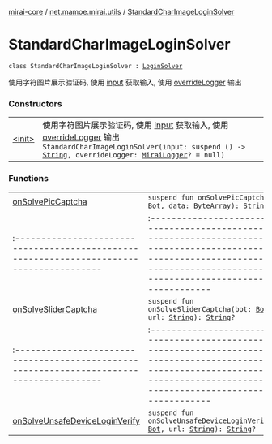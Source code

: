 [mirai-core](../../index.md) / [net.mamoe.mirai.utils](../index.md) / [StandardCharImageLoginSolver](./index.md)

# StandardCharImageLoginSolver

`class StandardCharImageLoginSolver : `[`LoginSolver`](../-login-solver/index.md)

使用字符图片展示验证码, 使用 [input](#) 获取输入, 使用 [overrideLogger](#) 输出

### Constructors
|||
|:----------------------------------------------------------------------------------------|:---------------------------------------------------------------------------------------------------------------------------------------------------------------------------------------------------------|
| [&lt;init&gt;](-init-.md) | 使用字符图片展示验证码, 使用 [input](#) 获取输入, 使用 [overrideLogger](#) 输出`StandardCharImageLoginSolver(input: suspend () -> `[`String`](https://kotlinlang.org/api/latest/jvm/stdlib/kotlin/-string/index.html)`, overrideLogger: `[`MiraiLogger`](../-mirai-logger/index.md)`? = null)` |

### Functions
|||
|:----------------------------------------------------------------------------------------|:---------------------------------------------------------------------------------------------------------------------------------------------------------------------------------------------------------|
| [onSolvePicCaptcha](on-solve-pic-captcha.md) | `suspend fun onSolvePicCaptcha(bot: `[`Bot`](../../net.mamoe.mirai/-bot/index.md)`, data: `[`ByteArray`](https://kotlinlang.org/api/latest/jvm/stdlib/kotlin/-byte-array/index.html)`): `[`String`](https://kotlinlang.org/api/latest/jvm/stdlib/kotlin/-string/index.html)`?` ||||
|:----------------------------------------------------------------------------------------|:---------------------------------------------------------------------------------------------------------------------------------------------------------------------------------------------------------|
| [onSolveSliderCaptcha](on-solve-slider-captcha.md) | `suspend fun onSolveSliderCaptcha(bot: `[`Bot`](../../net.mamoe.mirai/-bot/index.md)`, url: `[`String`](https://kotlinlang.org/api/latest/jvm/stdlib/kotlin/-string/index.html)`): `[`String`](https://kotlinlang.org/api/latest/jvm/stdlib/kotlin/-string/index.html)`?` ||||
|:----------------------------------------------------------------------------------------|:---------------------------------------------------------------------------------------------------------------------------------------------------------------------------------------------------------|
| [onSolveUnsafeDeviceLoginVerify](on-solve-unsafe-device-login-verify.md) | `suspend fun onSolveUnsafeDeviceLoginVerify(bot: `[`Bot`](../../net.mamoe.mirai/-bot/index.md)`, url: `[`String`](https://kotlinlang.org/api/latest/jvm/stdlib/kotlin/-string/index.html)`): `[`String`](https://kotlinlang.org/api/latest/jvm/stdlib/kotlin/-string/index.html)`?` |

